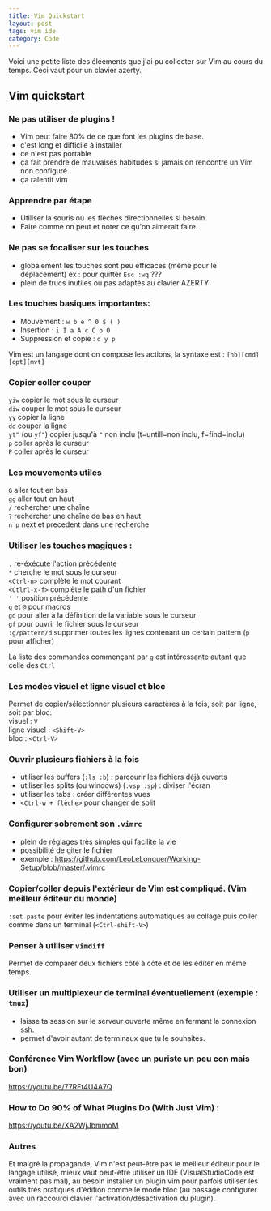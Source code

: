 ```yaml
---
title: Vim Quickstart
layout: post
tags: vim ide
category: Code
---
```


Voici une petite liste des éléements que j'ai pu collecter sur Vim au cours du temps.
Ceci vaut pour un clavier azerty.



## Vim quickstart

### Ne pas utiliser de plugins !

- Vim peut faire 80% de ce que font les plugins de base.
- c'est long et difficile à installer
- ce n'est pas portable
- ça fait prendre de mauvaises habitudes si jamais on rencontre un Vim non configuré
- ça ralentit vim

### Apprendre par étape

- Utiliser la souris ou les flèches directionnelles si besoin.
- Faire comme on peut et noter ce qu'on aimerait faire.  

### Ne pas se focaliser sur les touches

- globalement les touches sont peu efficaces (même pour le déplacement) ex : pour quitter `Esc :wq` ???  
- plein de trucs inutiles ou pas adaptés au clavier AZERTY

### Les touches basiques importantes:  

- Mouvement : `w b e ^ 0 $ ( )`
- Insertion : `i I a A c C o O`  
- Suppression et copie : `d y p`  

 Vim est un langage dont on compose les actions, la syntaxe est : `[nb][cmd][opt][mvt]`

### Copier coller couper

`yiw` copier le mot sous le curseur  
`diw` couper le mot sous le curseur  
`yy` copier la ligne  
`dd` couper la ligne  
`yt"` (ou `yf"`) copier jusqu'à `"` non inclu (t=untill=non inclu, f=find=inclu)  
`p` coller après le curseur  
`P` coller après le curseur  

### Les mouvements utiles

`G` aller tout en bas  
`gg` aller tout en haut  
`/` rechercher une chaîne  
`?` rechercher une chaîne de bas en haut  
`n p` next et precedent dans une recherche  

### Utiliser les touches magiques :

`.` re-éxécute l'action précédente  
`*` cherche le mot sous le curseur  
`<Ctrl-n>` complète le mot courant  
`<Ctlrl-x-f>` complète le path d'un fichier  
`' '` position précédente  
`q` et `@` pour macros  
`gd` pour aller à la définition de la variable sous le curseur  
`gf` pour ouvrir le fichier sous le curseur  
`:g/pattern/d` supprimer toutes les lignes contenant un certain pattern (`p` pour afficher)  
  
La liste des commandes commençant par `g` est intéressante autant que celle des `Ctrl`

### Les modes visuel et ligne visuel et bloc

Permet de copier/sélectionner plusieurs caractères à la fois, soit par ligne, soit par bloc.  
visuel : `V`  
ligne visuel : `<Shift-V>`  
bloc : `<Ctrl-V>`  

### Ouvrir plusieurs fichiers à la fois  

- utiliser les buffers (`:ls :b`) : parcourir les fichiers déjà ouverts  
- utiliser les splits (ou windows) (`:vsp :sp`) : diviser l'écran  
- utiliser les tabs : créer différentes vues  
- `<Ctrl-w + flèche>` pour changer de split  

### Configurer sobrement son `.vimrc`  

- plein de réglages très simples qui facilite la vie  
- possibilité de giter le fichier  
- exemple : https://github.com/LeoLeLonquer/Working-Setup/blob/master/.vimrc  
  
### Copier/coller depuis l'extérieur de Vim est compliqué. (Vim meilleur éditeur du monde)

 `:set paste` pour éviter les indentations automatiques au collage puis coller comme dans un terminal (`<Ctrl-shift-V>`)  

### Penser à utiliser `vimdiff`

Permet de comparer deux fichiers côte à côte et de les éditer en même temps.  

### Utiliser un multiplexeur de terminal éventuellement (exemple : `tmux`)

- laisse ta session sur le serveur ouverte même en fermant la connexion ssh.    
- permet d'avoir autant de terminaux que tu le souhaites.  

### Conférence Vim Workflow (avec un puriste un peu con mais bon)

 https://youtu.be/77RFt4U4A7Q

### How to Do 90% of What Plugins Do (With Just Vim) :

https://youtu.be/XA2WjJbmmoM

### Autres

Et malgré la propagande, Vim n'est peut-être pas le meilleur éditeur pour le langage utilisé, mieux  vaut peut-être utiliser un IDE (VisualStudioCode est vraiment pas mal),  au besoin installer un plugin vim pour  parfois utiliser les outils très pratiques d'édition comme le mode bloc  (au passage configurer avec un raccourci clavier  l'activation/désactivation du plugin).
